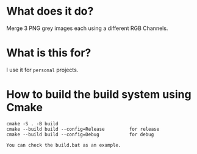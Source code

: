 # What does it do?
Merge 3 PNG grey images each using a different RGB Channels.

# What is this for?
I use it for `personal` projects.

# How to build the build system using Cmake
```
cmake -S . -B build
cmake --build build --config=Release         for release
cmake --build build --config=Debug           for debug
```
```
You can check the build.bat as an example.
```